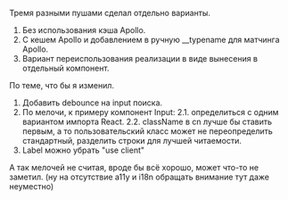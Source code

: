 Тремя разными пушами сделал отдельно варианты.

1. Без использования кэша Apollo.
2. С кешем Apollo и добавлением в ручную \_\_typename для матчинга Apollo.
3. Вариант переиспользования реализации в виде вынесения в отдельный компонент.

По теме, что бы я изменил.

1. Добавить debounce на input поиска.
2. По мелочи, к примеру компонент Input:
   2.1. определиться с одним вариантом импорта React.
   2.2. className в cn лучше бы ставить первым, а то пользовательский класс может не переопределить стандартный, разделить строки для лучшей читаемости.
3. Label можно убрать "use client"

А так мелочей не считая, вроде бы всё хорошо, может что-то не заметил. (ну на отсутствие a11y и i18n обращать внимание тут даже неуместно)
